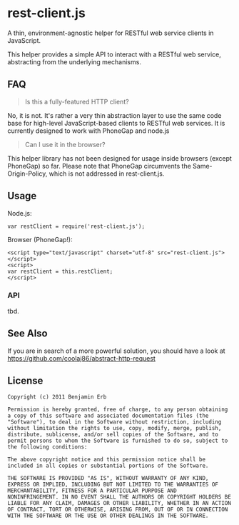 # rest-client.js

A thin, environment-agnostic helper for RESTful web service clients in JavaScript. 

This helper provides a simple API to interact with a RESTful web service, abstracting from the underlying mechanisms. 

## FAQ

> Is this a fully-featured HTTP client?

No, it is not. It's rather a very thin abstraction layer to use the same code base for high-level JavaScript-based clients to RESTful web services. It is currently designed to work with PhoneGap and node.js


> Can I use it in the browser?

This helper library has not been designed for usage inside browsers (except PhoneGap) so far. Please note that PhoneGap circumvents the Same-Origin-Policy, which is not addressed in rest-client.js. 


## Usage

Node.js:

	var restClient = require('rest-client.js');

Browser (PhoneGap!):

	<script type="text/javascript" charset="utf-8" src="rest-client.js"></script>
	<script>
	var restClient = this.restClient;
	</script>

### API

tbd.

## See Also

If you are in search of a more powerful solution, you should have a look at https://github.com/coolaj86/abstract-http-request


## License


	Copyright (c) 2011 Benjamin Erb

	Permission is hereby granted, free of charge, to any person obtaining
	a copy of this software and associated documentation files (the
	"Software"), to deal in the Software without restriction, including
	without limitation the rights to use, copy, modify, merge, publish,
	distribute, sublicense, and/or sell copies of the Software, and to
	permit persons to whom the Software is furnished to do so, subject to
	the following conditions:

	The above copyright notice and this permission notice shall be
	included in all copies or substantial portions of the Software.

	THE SOFTWARE IS PROVIDED "AS IS", WITHOUT WARRANTY OF ANY KIND,
	EXPRESS OR IMPLIED, INCLUDING BUT NOT LIMITED TO THE WARRANTIES OF
	MERCHANTABILITY, FITNESS FOR A PARTICULAR PURPOSE AND
	NONINFRINGEMENT. IN NO EVENT SHALL THE AUTHORS OR COPYRIGHT HOLDERS BE
	LIABLE FOR ANY CLAIM, DAMAGES OR OTHER LIABILITY, WHETHER IN AN ACTION
	OF CONTRACT, TORT OR OTHERWISE, ARISING FROM, OUT OF OR IN CONNECTION
	WITH THE SOFTWARE OR THE USE OR OTHER DEALINGS IN THE SOFTWARE.


